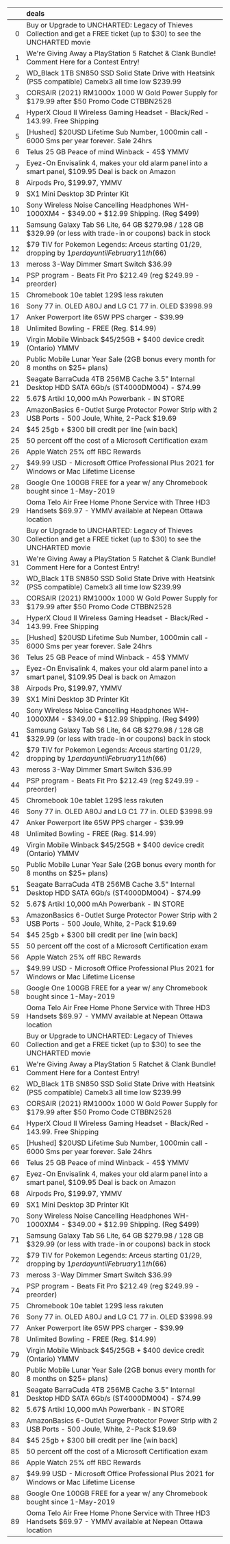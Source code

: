 |    | deals                                                                                                                  |
|---:|:-----------------------------------------------------------------------------------------------------------------------|
|  0 | Buy or Upgrade to UNCHARTED: Legacy of Thieves Collection and get a FREE ticket (up to $30) to see the UNCHARTED movie |
|  1 | We're Giving Away a PlayStation 5 Ratchet & Clank Bundle! Comment Here for a Contest Entry!                            |
|  2 | WD_Black 1TB SN850 SSD Solid State Drive with Heatsink (PS5 compatible) Camelx3 all time low $239.99                   |
|  3 | CORSAIR (2021) RM1000x 1000 W Gold Power Supply for $179.99 after $50 Promo Code CTBBN2528                             |
|  4 | HyperX Cloud II Wireless Gaming Headset - Black/Red - 143.99. Free Shipping                                            |
|  5 | [Hushed] $20USD Lifetime Sub Number, 1000min call - 6000 Sms per year forever. Sale 24hrs                              |
|  6 | Telus 25 GB Peace of mind Winback - 45$ YMMV                                                                           |
|  7 | Eyez-On Envisalink 4, makes your old alarm panel into a smart panel, $109.95 Deal is back on Amazon                    |
|  8 | Airpods Pro, $199.97, YMMV                                                                                             |
|  9 | SX1 Mini Desktop 3D Printer Kit                                                                                        |
| 10 | Sony Wireless Noise Cancelling Headphones WH-1000XM4 - $349.00 + $12.99 Shipping. (Reg $499)                           |
| 11 | Samsung Galaxy Tab S6 Lite, 64 GB $279.98 / 128 GB $329.99 (or less with trade-in or coupons) back in stock            |
| 12 | $79 TIV for Pokemon Legends: Arceus starting 01/29, dropping by $1 per day until February 11th ($66)                   |
| 13 | meross 3-Way Dimmer Smart Switch $36.99                                                                                |
| 14 | PSP program - Beats Fit Pro $212.49 (reg $249.99 - preorder)                                                           |
| 15 | Chromebook 10e tablet 129$ less rakuten                                                                                |
| 16 | Sony 77 in. OLED A80J and LG C1 77 in. OLED $3998.99                                                                   |
| 17 | Anker Powerport lite 65W PPS charger - $39.99                                                                          |
| 18 | Unlimited Bowling - FREE (Reg. $14.99)                                                                                 |
| 19 | Virgin Mobile Winback $45/25GB + $400 device credit (Ontario) YMMV                                                     |
| 20 | Public Mobile Lunar Year Sale (2GB bonus every month for 8 months on $25+ plans)                                       |
| 21 | Seagate BarraCuda 4TB 256MB Cache 3.5" Internal Desktop HDD SATA 6Gb/s (ST4000DM004) - $74.99                          |
| 22 | 5.67$ Artikl 10,000 mAh Powerbank - IN STORE                                                                           |
| 23 | AmazonBasics 6-Outlet Surge Protector Power Strip with 2 USB Ports - 500 Joule, White, 2-Pack $19.69                   |
| 24 | $45 25gb + $300 bill credit per line [win back]                                                                        |
| 25 | 50 percent off the cost of a Microsoft Certification exam                                                              |
| 26 | Apple Watch 25% off RBC Rewards                                                                                        |
| 27 | $49.99 USD - Microsoft Office Professional Plus 2021 for Windows or Mac Lifetime License                               |
| 28 | Google One 100GB FREE for a year w/ any Chromebook bought since 1-May-2019                                             |
| 29 | Ooma Telo Air Free Home Phone Service with Three HD3 Handsets $69.97 - YMMV available at Nepean Ottawa location        |
| 30 | Buy or Upgrade to UNCHARTED: Legacy of Thieves Collection and get a FREE ticket (up to $30) to see the UNCHARTED movie |
| 31 | We're Giving Away a PlayStation 5 Ratchet & Clank Bundle! Comment Here for a Contest Entry!                            |
| 32 | WD_Black 1TB SN850 SSD Solid State Drive with Heatsink (PS5 compatible) Camelx3 all time low $239.99                   |
| 33 | CORSAIR (2021) RM1000x 1000 W Gold Power Supply for $179.99 after $50 Promo Code CTBBN2528                             |
| 34 | HyperX Cloud II Wireless Gaming Headset - Black/Red - 143.99. Free Shipping                                            |
| 35 | [Hushed] $20USD Lifetime Sub Number, 1000min call - 6000 Sms per year forever. Sale 24hrs                              |
| 36 | Telus 25 GB Peace of mind Winback - 45$ YMMV                                                                           |
| 37 | Eyez-On Envisalink 4, makes your old alarm panel into a smart panel, $109.95 Deal is back on Amazon                    |
| 38 | Airpods Pro, $199.97, YMMV                                                                                             |
| 39 | SX1 Mini Desktop 3D Printer Kit                                                                                        |
| 40 | Sony Wireless Noise Cancelling Headphones WH-1000XM4 - $349.00 + $12.99 Shipping. (Reg $499)                           |
| 41 | Samsung Galaxy Tab S6 Lite, 64 GB $279.98 / 128 GB $329.99 (or less with trade-in or coupons) back in stock            |
| 42 | $79 TIV for Pokemon Legends: Arceus starting 01/29, dropping by $1 per day until February 11th ($66)                   |
| 43 | meross 3-Way Dimmer Smart Switch $36.99                                                                                |
| 44 | PSP program - Beats Fit Pro $212.49 (reg $249.99 - preorder)                                                           |
| 45 | Chromebook 10e tablet 129$ less rakuten                                                                                |
| 46 | Sony 77 in. OLED A80J and LG C1 77 in. OLED $3998.99                                                                   |
| 47 | Anker Powerport lite 65W PPS charger - $39.99                                                                          |
| 48 | Unlimited Bowling - FREE (Reg. $14.99)                                                                                 |
| 49 | Virgin Mobile Winback $45/25GB + $400 device credit (Ontario) YMMV                                                     |
| 50 | Public Mobile Lunar Year Sale (2GB bonus every month for 8 months on $25+ plans)                                       |
| 51 | Seagate BarraCuda 4TB 256MB Cache 3.5" Internal Desktop HDD SATA 6Gb/s (ST4000DM004) - $74.99                          |
| 52 | 5.67$ Artikl 10,000 mAh Powerbank - IN STORE                                                                           |
| 53 | AmazonBasics 6-Outlet Surge Protector Power Strip with 2 USB Ports - 500 Joule, White, 2-Pack $19.69                   |
| 54 | $45 25gb + $300 bill credit per line [win back]                                                                        |
| 55 | 50 percent off the cost of a Microsoft Certification exam                                                              |
| 56 | Apple Watch 25% off RBC Rewards                                                                                        |
| 57 | $49.99 USD - Microsoft Office Professional Plus 2021 for Windows or Mac Lifetime License                               |
| 58 | Google One 100GB FREE for a year w/ any Chromebook bought since 1-May-2019                                             |
| 59 | Ooma Telo Air Free Home Phone Service with Three HD3 Handsets $69.97 - YMMV available at Nepean Ottawa location        |
| 60 | Buy or Upgrade to UNCHARTED: Legacy of Thieves Collection and get a FREE ticket (up to $30) to see the UNCHARTED movie |
| 61 | We're Giving Away a PlayStation 5 Ratchet & Clank Bundle! Comment Here for a Contest Entry!                            |
| 62 | WD_Black 1TB SN850 SSD Solid State Drive with Heatsink (PS5 compatible) Camelx3 all time low $239.99                   |
| 63 | CORSAIR (2021) RM1000x 1000 W Gold Power Supply for $179.99 after $50 Promo Code CTBBN2528                             |
| 64 | HyperX Cloud II Wireless Gaming Headset - Black/Red - 143.99. Free Shipping                                            |
| 65 | [Hushed] $20USD Lifetime Sub Number, 1000min call - 6000 Sms per year forever. Sale 24hrs                              |
| 66 | Telus 25 GB Peace of mind Winback - 45$ YMMV                                                                           |
| 67 | Eyez-On Envisalink 4, makes your old alarm panel into a smart panel, $109.95 Deal is back on Amazon                    |
| 68 | Airpods Pro, $199.97, YMMV                                                                                             |
| 69 | SX1 Mini Desktop 3D Printer Kit                                                                                        |
| 70 | Sony Wireless Noise Cancelling Headphones WH-1000XM4 - $349.00 + $12.99 Shipping. (Reg $499)                           |
| 71 | Samsung Galaxy Tab S6 Lite, 64 GB $279.98 / 128 GB $329.99 (or less with trade-in or coupons) back in stock            |
| 72 | $79 TIV for Pokemon Legends: Arceus starting 01/29, dropping by $1 per day until February 11th ($66)                   |
| 73 | meross 3-Way Dimmer Smart Switch $36.99                                                                                |
| 74 | PSP program - Beats Fit Pro $212.49 (reg $249.99 - preorder)                                                           |
| 75 | Chromebook 10e tablet 129$ less rakuten                                                                                |
| 76 | Sony 77 in. OLED A80J and LG C1 77 in. OLED $3998.99                                                                   |
| 77 | Anker Powerport lite 65W PPS charger - $39.99                                                                          |
| 78 | Unlimited Bowling - FREE (Reg. $14.99)                                                                                 |
| 79 | Virgin Mobile Winback $45/25GB + $400 device credit (Ontario) YMMV                                                     |
| 80 | Public Mobile Lunar Year Sale (2GB bonus every month for 8 months on $25+ plans)                                       |
| 81 | Seagate BarraCuda 4TB 256MB Cache 3.5" Internal Desktop HDD SATA 6Gb/s (ST4000DM004) - $74.99                          |
| 82 | 5.67$ Artikl 10,000 mAh Powerbank - IN STORE                                                                           |
| 83 | AmazonBasics 6-Outlet Surge Protector Power Strip with 2 USB Ports - 500 Joule, White, 2-Pack $19.69                   |
| 84 | $45 25gb + $300 bill credit per line [win back]                                                                        |
| 85 | 50 percent off the cost of a Microsoft Certification exam                                                              |
| 86 | Apple Watch 25% off RBC Rewards                                                                                        |
| 87 | $49.99 USD - Microsoft Office Professional Plus 2021 for Windows or Mac Lifetime License                               |
| 88 | Google One 100GB FREE for a year w/ any Chromebook bought since 1-May-2019                                             |
| 89 | Ooma Telo Air Free Home Phone Service with Three HD3 Handsets $69.97 - YMMV available at Nepean Ottawa location        |